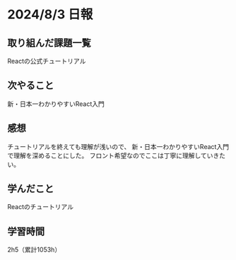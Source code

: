 # 2024/8/3 日報
## 取り組んだ課題一覧
Reactの公式チュートリアル

## 次やること
 新・日本一わかりやすいReact入門


## 感想
チュートリアルを終えても理解が浅いので、 新・日本一わかりやすいReact入門で理解を深めることにした。
フロント希望なのでここは丁寧に理解していきたい。

## 学んだこと
Reactのチュートリアル


## 学習時間
2h5（累計1053h）
